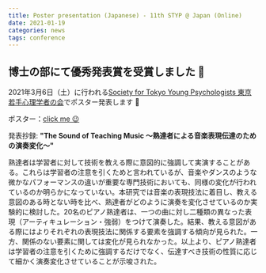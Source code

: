 ```yaml
---
title: Poster presentation (Japanese) - 11th STYP @ Japan (Online)
date: 2021-01-19
categories: news
tags: conference
---
```


## 博士の部にて優秀発表賞を受賞しました 🙈

 2021年3月6日（土）に行われる[Society for Tokyo Young Psychologists 東京若手心理学者の会](https://styp.wordpress.com/)でポスター発表します 🌵

 ポスター：[click me 😉](https://github.com/atsukotominaga/talk/blob/master/2021/STYP.pdf)


発表抄録: **"The Sound of Teaching Music 〜熟達者による音楽表現伝達のための演奏変化〜"**

熟達者は学習者に対して技術を教える際に意図的に強調して実演することがある。これらは学習者の注意を引くためと言われているが、音楽やダンスのような微かなパフォーマンスの違いが重要な専門技術においても、同様の変化が行われているのか明らかになっていない。本研究では音楽の表現技法に着目し、教える意図のある時とない時を比べ、熟達者がどのように演奏を変化させているのか実験的に検討した。20名のピアノ熟達者は、一つの曲に対し二種類の異なった表現（アーティキュレーション・強弱）をつけて演奏した。結果、教える意図がある際にはよりそれぞれの表現技法に関係する要素を強調する傾向が見られた。一方、関係のない要素に関しては変化が見られなかった。以上より、ピアノ熟達者は学習者の注意を引くために強調するだけでなく、伝達すべき技術の性質に応じて細かく演奏変化させていることが示唆された。